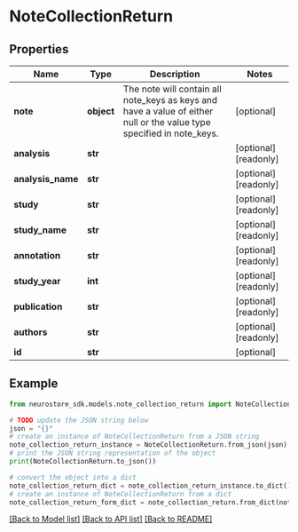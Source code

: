 # NoteCollectionReturn


## Properties

Name | Type | Description | Notes
------------ | ------------- | ------------- | -------------
**note** | **object** | The note will contain all note_keys as keys and have a value of either null or the value type specified in note_keys. | [optional] 
**analysis** | **str** |  | [optional] [readonly] 
**analysis_name** | **str** |  | [optional] [readonly] 
**study** | **str** |  | [optional] [readonly] 
**study_name** | **str** |  | [optional] [readonly] 
**annotation** | **str** |  | [optional] [readonly] 
**study_year** | **int** |  | [optional] [readonly] 
**publication** | **str** |  | [optional] [readonly] 
**authors** | **str** |  | [optional] [readonly] 
**id** | **str** |  | [optional] 

## Example

```python
from neurostore_sdk.models.note_collection_return import NoteCollectionReturn

# TODO update the JSON string below
json = "{}"
# create an instance of NoteCollectionReturn from a JSON string
note_collection_return_instance = NoteCollectionReturn.from_json(json)
# print the JSON string representation of the object
print(NoteCollectionReturn.to_json())

# convert the object into a dict
note_collection_return_dict = note_collection_return_instance.to_dict()
# create an instance of NoteCollectionReturn from a dict
note_collection_return_form_dict = note_collection_return.from_dict(note_collection_return_dict)
```
[[Back to Model list]](../README.md#documentation-for-models) [[Back to API list]](../README.md#documentation-for-api-endpoints) [[Back to README]](../README.md)


